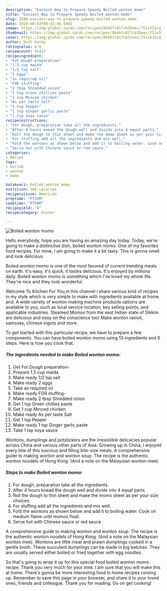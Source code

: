 ```yaml
---
description: "Easiest Way to Prepare Speedy Boiled wonton momo"
title: "Easiest Way to Prepare Speedy Boiled wonton momo"
slug: 3280-easiest-way-to-prepare-speedy-boiled-wonton-momo
date: 2020-08-03T09:42:46.644Z
image: https://img-global.cpcdn.com/recipes/8b46fc817cb35eec/751x532cq70/boiled-wonton-momo-recipe-main-photo.jpg
thumbnail: https://img-global.cpcdn.com/recipes/8b46fc817cb35eec/751x532cq70/boiled-wonton-momo-recipe-main-photo.jpg
cover: https://img-global.cpcdn.com/recipes/8b46fc817cb35eec/751x532cq70/boiled-wonton-momo-recipe-main-photo.jpg
author: Ruth Hardy
ratingvalue: 4.6
reviewcount: 45417
recipeingredient:
- "For Dough preparation"
- "1.5 cup maida"
- "1/2 tsp salt"
- "2 eggs"
- "as required oil"
- "FOR stuffing"
- "2 tbsp Shredded onion"
- "1 tsp Green chillies paste"
- "1 cup Minced chicken"
- "As per taste Salt"
- "1 tsp Pepper"
- "1 tsp Ginger garlic paste"
- "1 tsp soya sauce"
recipeinstructions:
- "For dough, preparation take all the ingredients."
- "After 4 hours knead the dough well and divide into 4 equal parts."
- "Roll the dough to thin sheet and make the momo sheet as per your size choices."
- "For stuffing add all the ingredients and mix well."
- "Fold the wontons as shown below and add it to boiling water. Cook on medium flame until momos float."
- "Serve hot with Chinese sauce or red sauce."
categories:
- Recipe
tags:
- boiled
- wonton
- momo

katakunci: boiled wonton momo 
nutrition: 169 calories
recipecuisine: American
preptime: "PT33M"
cooktime: "PT50M"
recipeyield: "4"
recipecategory: Dinner

---
```



![Boiled wonton momo](https://img-global.cpcdn.com/recipes/8b46fc817cb35eec/751x532cq70/boiled-wonton-momo-recipe-main-photo.jpg)

Hello everybody, hope you are having an amazing day today. Today, we're going to make a distinctive dish, boiled wonton momo. One of my favorites food recipes. For mine, I am going to make it a bit tasty. This is gonna smell and look delicious.

Boiled wonton momo is one of the most favored of current trending meals on earth. It's easy, it's quick, it tastes delicious. It's enjoyed by millions daily. Boiled wonton momo is something which I've loved my whole life. They're nice and they look wonderful.

Welcome To Kitchen For You,in this channel i share various kind of recipes in my style which is very simple to make with ingredients available at home and. A wide variety of wonton making machine products options are available to you, such as local service location, key selling points, and applicable industries. Steamed Momos from the east Indian state of Sikkim are delicious and easy on the conscience too! Make wonton ravioli, samosas, chinese ingots and more.


To get started with this particular recipe, we have to prepare a few components. You can have boiled wonton momo using 13 ingredients and 6 steps. Here is how you cook that.

<!--inarticleads1-->

##### The ingredients needed to make Boiled wonton momo:

1. Get For Dough preparation-
1. Prepare 1.5 cup maida
1. Make ready 1/2 tsp salt
1. Make ready 2 eggs
1. Take as required oil
1. Make ready FOR stuffing-
1. Make ready 2 tbsp Shredded onion
1. Get 1 tsp Green chillies paste
1. Get 1 cup Minced chicken
1. Make ready As per taste Salt
1. Get 1 tsp Pepper
1. Make ready 1 tsp Ginger garlic paste
1. Take 1 tsp soya sauce


Wontons, dumplings and potstickers are the irresistible delicacies popular across China and various other parts of Asia. Growing up in China, I enjoyed every bite of this luscious and filling bite-size meals. A comprehensive guide to making wonton and wonton soup. The recipe is the authentic wonton noodels of Hong Kong. (And a note on the Malaysian wonton mee). 

<!--inarticleads2-->

##### Steps to make Boiled wonton momo:

1. For dough, preparation take all the ingredients.
1. After 4 hours knead the dough well and divide into 4 equal parts.
1. Roll the dough to thin sheet and make the momo sheet as per your size choices.
1. For stuffing add all the ingredients and mix well.
1. Fold the wontons as shown below and add it to boiling water. Cook on medium flame until momos float.
1. Serve hot with Chinese sauce or red sauce.


A comprehensive guide to making wonton and wonton soup. The recipe is the authentic wonton noodels of Hong Kong. (And a note on the Malaysian wonton mee). Wontons are little meat and prawn dumplings cooked in a gentle broth. These succulent dumplings can be made in big batches. They are usually served either boiled or fried together with egg noodles. 

So that's going to wrap it up for this special food boiled wonton momo recipe. Thank you very much for your time. I am sure that you will make this at home. There's gonna be more interesting food in home recipes coming up. Remember to save this page in your browser, and share it to your loved ones, friends and colleague. Thank you for reading. Go on get cooking!
